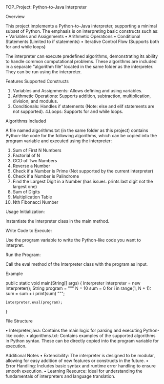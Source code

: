FOP_Project: Python-to-Java Interpreter

Overview

This project implements a Python-to-Java interpreter, supporting a minimal subset of Python. The emphasis is on interpreting basic constructs such as:
• Variables and Assignments
• Arithmetic Operations
• Conditional Statements (Limited to if statements)
• Iterative Control Flow (Supports both for and while loops)

The interpreter can execute predefined algorithms, demonstrating its ability to handle common computational problems. These algorithms are included in a separate "algorithm file" located in the same folder as the interpreter. They can be run using the interpreter.

Features
Supported Constructs
1. Variables and Assignments: Allows defining and using variables.
2. Arithmetic Operations: Supports addition, subtraction, multiplication, division, and modulus.
3.  Conditionals: Handles if statements (Note: else and elif statements are not supported).
4.Loops: Supports for and while loops.

Algorithms Included

A file named algorithms.txt (in the same folder as this project) contains Python-like code for the following algorithms, which can be copied into the program variable and executed using the interpreter:

1. Sum of First N Numbers
2. Factorial of N
3. GCD of Two Numbers
4. Reverse a Number
5. Check if a Number is Prime (Not supported by the current interpreter)
6. Check if a Number is Palindrome
7. Find the Largest Digit in a Number (has issues. prints last digit not the largest one)
8. Sum of Digits
9. Multiplication Table
10. Nth Fibonacci Number

Usage
Initialization:

Instantiate the Interpreter class in the main method.

Write Code to Execute:

Use the program variable to write the Python-like code you want to interpret.

Run the Program:

Call the eval method of the Interpreter class with the program as input.

Example

public static void main(String[] args) {
    Interpreter interpreter = new Interpreter();
    String program = """
    N = 10
    sum = 0
    for i in range(1, N + 1):
        sum = sum + i
    print(sum)
    """;

    interpreter.eval(program);
}

File Structure

• Interpreter.java: Contains the main logic for parsing and executing Python-like code.
• algorithms.txt: Contains examples of the supported algorithms in Python syntax. These can be directly copied into the        program variable for execution.

Additional Notes
• Extensibility: The interpreter is designed to be modular, allowing for easy addition of new features or constructs in the 
  future.
• Error Handling: Includes basic syntax and runtime error handling to ensure smooth execution.
• Learning Resource: Ideal for understanding the fundamentals of interpreters and language translation.

